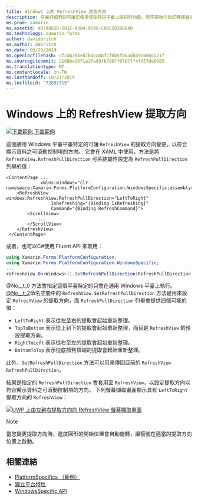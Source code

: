 ```yaml
---
title: Windows 上的 RefreshView 提取方向
description: 平臺詳細資訊可讓您使用僅在特定平臺上提供的功能，而不需執行自訂轉譯器或效果。 本文說明如何使用 Windows 平臺特定的，讓 RefreshView 的提取方向得以變更。
ms.prod: xamarin
ms.assetid: 407A862B-281E-4384-9696-C0655830B84D
ms.technology: xamarin-forms
author: davidbritch
ms.author: dabritch
ms.date: 09/20/2019
ms.openlocfilehash: cf2ab38bed7b45a48fcf0b5f86add49c0d4cc21f
ms.sourcegitcommit: 21d8be9571a2fa89fb7d8ff0787ff4f957de0985
ms.translationtype: MT
ms.contentlocale: zh-TW
ms.lasthandoff: 10/21/2019
ms.locfileid: "72697315"
---
```

# <a name="refreshview-pull-direction-on-windows"></a>Windows 上的 RefreshView 提取方向

[![下載範例](~/media/shared/download.png) 下載範例](https://docs.microsoft.com/samples/xamarin/xamarin-forms-samples/userinterface-platformspecifics)

這個通用 Windows 平臺平臺特定的可讓 `RefreshView` 的提取方向變更，以符合顯示資料之可滾動控制項的方向。 它會在 XAML 中使用，方法是將 `RefreshView.RefreshPullDirection` 可系結屬性設定為 `RefreshPullDirection` 列舉的值：

```xaml
<ContentPage ...
             xmlns:windows="clr-namespace:Xamarin.Forms.PlatformConfiguration.WindowsSpecific;assembly=Xamarin.Forms.Core">
    <RefreshView windows:RefreshView.RefreshPullDirection="LeftToRight"
                 IsRefreshing="{Binding IsRefreshing}"
                 Command="{Binding RefreshCommand}">
        <ScrollView>
            ...
        </ScrollView>
    </RefreshView>
 </ContentPage>
```

或者，也可以C#使用 Fluent API 來取用：

```csharp
using Xamarin.Forms.PlatformConfiguration;
using Xamarin.Forms.PlatformConfiguration.WindowsSpecific;
...
refreshView.On<Windows>().SetRefreshPullDirection(RefreshPullDirection.LeftToRight);
```

@No__t_0 方法會指定這個平臺特定的只會在通用 Windows 平臺上執行。 [@No__t_2](xref:Xamarin.Forms.PlatformConfiguration.WindowsSpecific)命名空間中的 `RefreshView.SetRefreshPullDirection` 方法是用來設定 `RefreshView` 的提取方向，而 `RefreshPullDirection` 列舉會提供四個可能的值：

- `LeftToRight` 表示從左至右的提取會起始重新整理。
- `TopToBottom` 表示從上到下的提取會起始重新整理，而且是 `RefreshView` 的預設提取方向。
- `RightToLeft` 表示從右至左的提取會起始重新整理。
- `BottomToTop` 表示從底部到頂端的提取會起始重新整理。

此外，`GetRefreshPullDirection` 方法可以用來傳回目前的 `RefreshView` `RefreshPullDirection`。

結果是指定的 `RefreshPullDirection` 會套用至 `RefreshView`，以設定提取方向以符合顯示資料之可滾動控制項的方向。 下列螢幕擷取畫面顯示具有 `LeftToRight` 提取方向的 `RefreshView`：

[![UWP 上由左到右提取方向的 RefreshView 螢幕擷取畫面](refreshview-pulldirection-images/refreshview-pulldirection.png "具有由左到右提取方向的 RefreshView")](refreshview-pulldirection-images/refreshview-pulldirection-large.png#lightbox "具有由左到右提取方向的 RefreshView")

> [!NOTE]
> 當您變更提取方向時，進度圓形的開始位置會自動旋轉，讓箭號在適當的提取方向位置上啟動。

## <a name="related-links"></a>相關連結

- [PlatformSpecifics （範例）](https://docs.microsoft.com/samples/xamarin/xamarin-forms-samples/userinterface-platformspecifics)
- [建立平台特性](~/xamarin-forms/platform/platform-specifics/index.md#creating-platform-specifics)
- [WindowsSpecific API](xref:Xamarin.Forms.PlatformConfiguration.WindowsSpecific)
